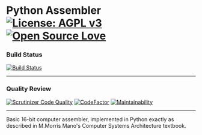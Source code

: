 # Python Assembler [![License: AGPL v3](https://img.shields.io/badge/License-AGPL%20v3-blue.svg)](https://opensource.org/licenses/AGPL-3.0/) [![Open Source Love](https://badges.frapsoft.com/os/v1/open-source.png?v=103)](https://github.com/ellerbrock/open-source-badges/)

### Build Status

[![Build Status](https://scrutinizer-ci.com/g/MahdiBaghbani/Python-Basic-Computer-Assembler/badges/build.png?b=master)](https://scrutinizer-ci.com/g/MahdiBaghbani/Python-Basic-Computer-Assembler/build-status/master)

---

### Quality Review

[![Scrutinizer Code Quality](https://scrutinizer-ci.com/g/MahdiBaghbani/Python-Basic-Computer-Assembler/badges/quality-score.png?b=master)](https://scrutinizer-ci.com/g/MahdiBaghbani/Python-Basic-Computer-Assembler/?branch=master)
[![CodeFactor](https://www.codefactor.io/repository/github/mahdibaghbani/python-basic-computer-assembler/badge)](https://www.codefactor.io/repository/github/mahdibaghbani/python-basic-computer-assembler)
[![Maintainability](https://api.codeclimate.com/v1/badges/c667ab8e1f453776e7f3/maintainability)](https://codeclimate.com/github/MahdiBaghbani/Python-Basic-Computer-Assembler/maintainability)

---
Basic 16-bit computer assembler, implemented in Python exactly as described in M.Morris Mano's Computer Systems Architecture textbook. 